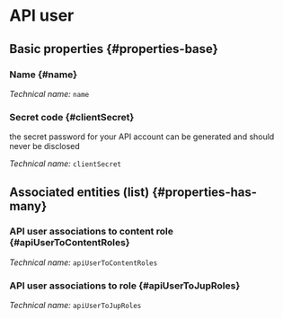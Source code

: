 # API user
<!--- THIS FILE IS GENERATED PLEASE DO NOT EDIT IT DIRECTLY --->



## Basic properties {#properties-base}

### Name {#name}



*Technical name:* ```name```

### Secret code {#clientSecret}

the secret password for your API account can be generated and should never be disclosed

*Technical name:* ```clientSecret```




## Associated entities (list) {#properties-has-many}

### API user associations to content role {#apiUserToContentRoles}



*Technical name:* ```apiUserToContentRoles```

### API user associations to role {#apiUserToJupRoles}



*Technical name:* ```apiUserToJupRoles```





